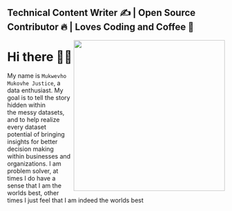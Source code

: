 
## Technical Content Writer :writing_hand: |  Open Source Contributor :fire:  | Loves Coding and Coffee :space_invader:


<html>
  <img align="right" src="https://github.com/Mikovhe/Mikovhe/blob/master/Images/github.jpg" class="card-img" width="350" height="350"  alt="" />
</html>





# Hi there :raising_hand_man:
My name is `Mukwevho Mukovhe Justice`, a data enthusiast. My
goal is to tell the story hidden within<br/> the messy datasets, and
to help realize every dataset potential of bringing insights for
better decision making<br/> within businesses and organizations.
I am problem solver, at times I do have a sense that I am the<br/>
worlds best, other times I just feel that I am indeed the worlds best<br/>
